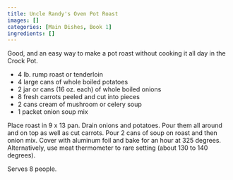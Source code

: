 ```yaml
---
title: Uncle Randy's Oven Pot Roast
images: []
categories: [Main Dishes, Book 1]
ingredients: []
---
```


Good, and an easy way to make a pot roast without cooking it all day in
the Crock Pot.

-   4 lb. rump roast or tenderloin
-   4 large cans of whole boiled potatoes
-   2 jar or cans (16 oz. each) of whole boiled onions
-   8 fresh carrots peeled and cut into pieces
-   2 cans cream of mushroom or celery soup
-   1 packet onion soup mix

Place roast in 9 x 13 pan. Drain onions and potatoes. Pour them all
around and on top as well as cut carrots. Pour 2 cans of soup on roast
and then onion mix. Cover with aluminum foil and bake for an hour at 325
degrees. Alternatively, use meat thermometer to rare setting (about 130
to 140 degrees).

Serves 8 people.

 